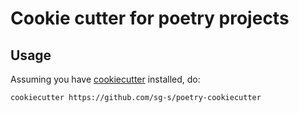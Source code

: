 # Cookie cutter for poetry projects

## Usage

Assuming you have [cookiecutter]() installed, do:

```bash
cookiecutter https://github.com/sg-s/poetry-cookiecutter
```




